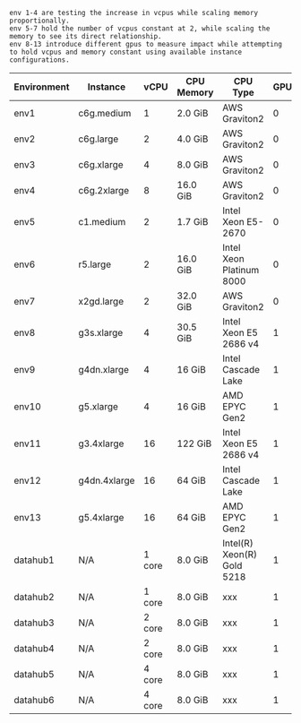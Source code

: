 ```angular2html
env 1-4 are testing the increase in vcpus while scaling memory proportionally.
env 5-7 hold the number of vcpus constant at 2, while scaling the memory to see its direct relationship.
env 8-13 introduce different gpus to measure impact while attempting to hold vcpus and memory constant using available instance configurations.
```

| Environment | Instance     | vCPU | CPU Memory | CPU Type                 | GPU | GPU Memory | GPU Type         |
|-------------|--------------|------|------------|--------------------------|-----|------------|------------------|
| env1        | c6g.medium   | 1    | 2.0 GiB    | AWS Graviton2            | 0   | N/A        | N/A              |
| env2        | c6g.large    | 2    | 4.0 GiB    | AWS Graviton2            | 0   | N/A        | N/A              |
| env3        | c6g.xlarge   | 4    | 8.0 GiB    | AWS Graviton2            | 0   | N/A        | N/A              |
| env4        | c6g.2xlarge  | 8    | 16.0 GiB   | AWS Graviton2            | 0   | N/A        | N/A              |
| env5        | c1.medium    | 2    | 1.7 GiB    | Intel Xeon E5-2670       | 0   | N/A        | N/A              |
| env6        | r5.large     | 2    | 16.0 GiB   | Intel Xeon Platinum 8000 | 0   | N/A        | N/A              |
| env7        | x2gd.large   | 2    | 32.0 GiB   | AWS Graviton2            | 0   | N/A        | N/A              |
| env8        | g3s.xlarge	  | 4    | 30.5	GiB   | Intel Xeon E5 2686 v4    | 1   | 8 GiB      | NVIDIA Tesla M60 |
| env9        | g4dn.xlarge  | 4    | 16 GiB     | Intel Cascade Lake       | 1   | 16 GiB     | NVIDIA T4        |
| env10       | g5.xlarge    | 4    | 16 GiB     | AMD EPYC Gen2            | 1   | 24 GiB     | NVIDIA A10G      |
| env11       | g3.4xlarge	  | 16   | 122 GiB    | Intel Xeon E5 2686 v4    | 1   | 8 GiB      | NVIDIA Tesla M60 |
| env12       | g4dn.4xlarge | 16   | 64 GiB     | Intel Cascade Lake       | 1   | 16 GiB     | NVIDIA T4        |
| env13       | g5.4xlarge   | 16   | 64 GiB     | AMD EPYC Gen2            | 1   | 24 GiB     | NVIDIA A10G      |
| datahub1       | N/A   | 1 core    | 8.0 GiB    | Intel(R) Xeon(R) Gold 5218          | 1   | N/A        | 2080ti        |
| datahub2      | N/A   | 1 core    | 8.0 GiB    | xxx          | 1   | N/A        | a5000          |
| datahub3       | N/A   | 2 core    | 8.0 GiB    | xxx            | 1   | N/A        | 2080ti        |
| datahub4      | N/A   | 2 core    | 8.0 GiB    | xxx          | 1   | N/A        | a5000          |
| datahub5       | N/A   | 4 core    | 8.0 GiB    | xxx            | 1   | N/A        | 2080ti        |
| datahub6      | N/A   | 4 core    | 8.0 GiB    | xxx          | 1   | N/A        | a5000          |
